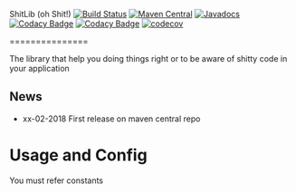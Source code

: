 ShitLib (oh Shit!) [![Build Status](https://travis-ci.org/ShitLib/shitlib-java.svg?branch=master)](https://travis-ci.org/ShitLib/shitlib-java) [![Maven Central](https://maven-badges.herokuapp.com/maven-central/com.github.shitlib/shitlib-java/badge.svg)](https://maven-badges.herokuapp.com/maven-central/com.github.shitlib/shitlib-java) [![Javadocs](https://www.javadoc.io/badge/com.github.shitlib/shitlib-java.svg?color=blue)](https://www.javadoc.io/doc/com.github.shitlib/shitlib-java) [![Codacy Badge](https://api.codacy.com/project/badge/Grade/8d6f7fa7a4724079945759119c5dc9e4)](https://www.codacy.com/app/UltimaPhoenix/shitlib-java?utm_source=github.com&amp;utm_medium=referral&amp;utm_content=ShitLib/shitlib-java&amp;utm_campaign=Badge_Grade) [![Codacy Badge](https://api.codacy.com/project/badge/Coverage/8d6f7fa7a4724079945759119c5dc9e4)](https://www.codacy.com/app/UltimaPhoenix/shitlib-java?utm_source=github.com&utm_medium=referral&utm_content=ShitLib/shitlib-java&utm_campaign=Badge_Coverage) [![codecov](https://codecov.io/gh/ShitLib/shitlib-java/branch/master/graph/badge.svg)](https://codecov.io/gh/ShitLib/shitlib-java)

===============

The library that help you doing things right or to be aware of shitty code in your application



## News
  * xx-02-2018 First release on maven central repo


# Usage and Config
You must refer constants 
